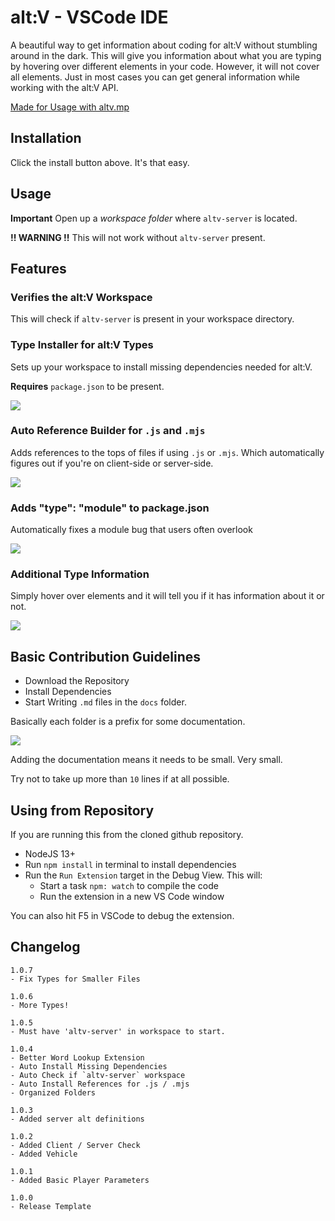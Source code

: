 # alt:V - VSCode IDE

A beautiful way to get information about coding for alt:V without stumbling around in the dark. This will give you information about what you are typing by hovering over different elements in your code. However, it will not cover all elements. Just in most cases you can get general information while working with the alt:V API.

[Made for Usage with altv.mp](https://altv.mp)

## Installation

Click the install button above. It's that easy.

## Usage

**Important**
Open up a _workspace folder_ where `altv-server` is located.

**!! WARNING !!**
This will not work without `altv-server` present.

## Features

### Verifies the alt:V Workspace

This will check if `altv-server` is present in your workspace directory.

### Type Installer for alt:V Types

Sets up your workspace to install missing dependencies needed for alt:V.

**Requires** `package.json` to be present.

![](https://i.imgur.com/UAuSR7O.png)

### Auto Reference Builder for `.js` and `.mjs`

Adds references to the tops of files if using `.js` or `.mjs`. Which automatically figures out if you're on client-side or server-side.

![](https://i.imgur.com/30RaULb.png)

### Adds "type": "module" to package.json

Automatically fixes a module bug that users often overlook

![](https://i.imgur.com/uwF7H9F.png)

### Additional Type Information

Simply hover over elements and it will tell you if it has information about it or not.

![](https://thumbs.gfycat.com/EnviousSecondhandBullfrog-size_restricted.gif)

## Basic Contribution Guidelines

-   Download the Repository
-   Install Dependencies
-   Start Writing `.md` files in the `docs` folder.

Basically each folder is a prefix for some documentation.

![](https://i.imgur.com/gokOSIN.png)

Adding the documentation means it needs to be small. Very small.

Try not to take up more than `10` lines if at all possible.

## Using from Repository

If you are running this from the cloned github repository.

-   NodeJS 13+
-   Run `npm install` in terminal to install dependencies
-   Run the `Run Extension` target in the Debug View. This will:
    -   Start a task `npm: watch` to compile the code
    -   Run the extension in a new VS Code window

You can also hit F5 in VSCode to debug the extension.

## Changelog

```
1.0.7
- Fix Types for Smaller Files

1.0.6
- More Types!

1.0.5
- Must have 'altv-server' in workspace to start.

1.0.4
- Better Word Lookup Extension
- Auto Install Missing Dependencies
- Auto Check if `altv-server` workspace
- Auto Install References for .js / .mjs
- Organized Folders

1.0.3
- Added server alt definitions

1.0.2
- Added Client / Server Check
- Added Vehicle

1.0.1
- Added Basic Player Parameters

1.0.0
- Release Template
```
